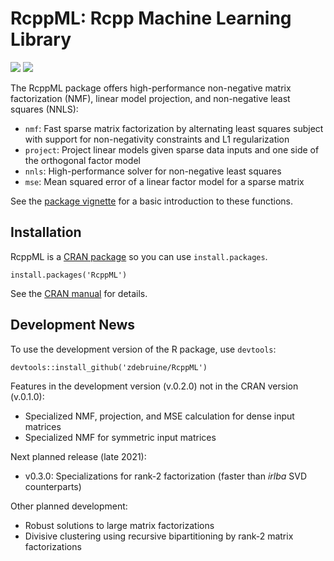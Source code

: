 # RcppML: Rcpp Machine Learning Library

[![](https://cranlogs.r-pkg.org/badges/grand-total/RcppML)](https://cran.r-project.org/package=RcppML)
[![](https://www.r-pkg.org/badges/version-last-release/RcppML)](https://cran.r-project.org/package=RcppML)

The RcppML package offers high-performance non-negative matrix factorization (NMF), linear model projection, and non-negative least squares (NNLS):
* `nmf`: Fast sparse matrix factorization by alternating least squares subject with support for non-negativity constraints and L1 regularization
* `project`: Project linear models given sparse data inputs and one side of the orthogonal factor model
* `nnls`: High-performance solver for non-negative least squares
* `mse`: Mean squared error of a linear factor model for a sparse matrix

See the [package vignette](https://cran.r-project.org/web/packages/RcppML/vignettes/RcppML.html) for a basic introduction to these functions.

## Installation

RcppML is a [CRAN package](https://cran.r-project.org/web/packages/RcppML/index.html) so you can use `install.packages`.

```
install.packages('RcppML')
```

See the [CRAN manual](https://cran.r-project.org/web/packages/RcppML/RcppML.pdf) for details.

## Development News

To use the development version of the R package, use `devtools`:

```
devtools::install_github('zdebruine/RcppML')
```

Features in the development version (v.0.2.0) not in the CRAN version (v.0.1.0):
- Specialized NMF, projection, and MSE calculation for dense input matrices
- Specialized NMF for symmetric input matrices

Next planned release (late 2021):
* v0.3.0: Specializations for rank-2 factorization (faster than _irlba_ SVD counterparts)

Other planned development:
* Robust solutions to large matrix factorizations
* Divisive clustering using recursive bipartitioning by rank-2 matrix factorizations
